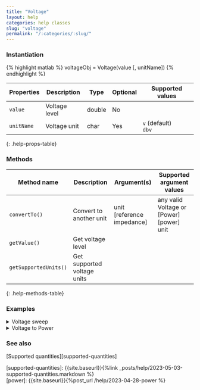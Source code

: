 ```yaml
---
title: "Voltage"
layout: help
categories: help classes
slug: "voltage"
permalink: "/:categories/:slug/"
---
```


### Instantiation

{% highlight matlab %}
voltageObj = Voltage(value [, unitName])
{% endhighlight %}

| Properties | Description   | Type   | Optional | Supported values
| ---------- | ------------- | ------ | -------- | ----------------
| `value`    | Voltage level | double | No       |         
| `unitName` | Voltage unit  | char   | Yes      | `v` (default) <br/> `dbv`
{: .help-props-table}


### Methods

| Method name           | Description                     | Argument(s)     | Supported argument values
| --------------------- | ------------------------------- | --------------- | -------------------------------
| `convertTo()`         | Convert to another unit         | unit <br/> [reference impedance] | any valid Voltage or [Power][power] unit
| `getValue()`          | Get voltage level               |                 |    
| `getSupportedUnits()` | Get supported voltage units     |                 |
{: .help-methods-table}


### Examples

<details class="collapsible" markdown="1"><summary>Voltage sweep</summary>

Create a voltage sweep

{% highlight matlab %}
v = Voltage([2:2:10]*1e-3,'v');
v.getValue
{% endhighlight %}

<div class="language-matlab matlab-printout">  
ans =

    0.0020
    0.0040
    0.0060
    0.0080
    0.0100
</div>

Convert to decibel scale

{% highlight matlab %}
v.convertTo('dbv').getValue
{% endhighlight %}

<div class="language-matlab matlab-printout">  
ans =

  -53.9794
  -47.9588
  -44.4370
  -41.9382
  -40.0000
</div>

</details>


<details class="collapsible" markdown="1"><summary>Voltage to Power</summary>

Calculate the power level corresponding to 1mV across a 75ohm impedance

{% highlight matlab %}
Voltage(1*1e-3,'v').convertTo('dbm',75)
{% endhighlight %}

<div class="language-matlab matlab-printout">
ans =

  Power with properties:

    refImpedance: 75
           value: -48.7506
            unit: [1×1 Unit]
</div>

</details>

### See also
[Supported quantities][supported-quantities]   

[supported-quantities]: {{site.baseurl}}{%link _posts/help/2023-05-03-supported-quantities.markdown %}  
[power]: {{site.baseurl}}{%post_url /help/2023-04-28-power %}
